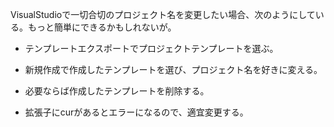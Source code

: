 VisualStudioで一切合切のプロジェクト名を変更したい場合、次のようにしている。もっと簡単にできるかもしれないが。

+ テンプレートエクスポートでプロジェクトテンプレートを選ぶ。
+ 新規作成で作成したテンプレートを選び、プロジェクト名を好きに変える。
+ 必要ならば作成したテンプレートを削除する。
+ 拡張子にcurがあるとエラーになるので、適宜変更する。